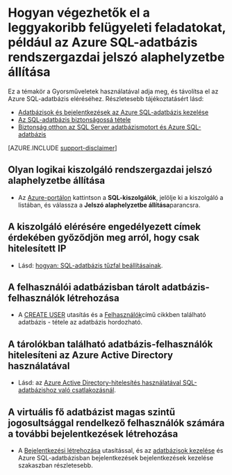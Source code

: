 <properties
    pageTitle="Hogyan végezze el a rendszergazdai feladatok, például a rendszergazdai jelszó alaphelyzetbe |} Microsoft Azure"
    description="Megtudhatja, hogy miként elvégezhető leggyakoribb felügyeleti SQL-adatbázisban. Ha például rendszergazdai jelszó alaphelyzetbe állítása, megadásának és eltávolítás access."
    services="sql-database"
    documentationCenter=""
    authors="v-shysun"
    manager="felixwu"
    editor=""
    keywords="rendszergazdai jelszó alaphelyzetbe állítása"/>

<tags
    ms.service="sql-database"
    ms.workload="data-management"
    ms.tgt_pltfrm="na"
    ms.devlang="na"
    ms.topic="article"
    ms.date="09/13/2016"
    ms.author="v-shysun"/>

# <a name="how-to-perform-common-administrative-tasks-such-as-resetting-admin-password-in-azure-sql-database"></a>Hogyan végezhetők el a leggyakoribb felügyeleti feladatokat, például az Azure SQL-adatbázis rendszergazdai jelszó alaphelyzetbe állítása
Ez a témakör a Gyorsműveletek használatával adja meg, és távolítsa el az Azure SQL-adatbázis eléréséhez. Részletesebb tájékoztatásért lásd:

- [Adatbázisok és bejelentkezések az Azure SQL-adatbázis kezelése](sql-database-manage-logins.md)
- [Az SQL-adatbázis biztonságossá tétele](sql-database-security.md)
- [Biztonság otthon az SQL Server adatbázismotort és Azure SQL-adatbázis](https://msdn.microsoft.com/library/bb510589)


[AZURE.INCLUDE [support-disclaimer](../../includes/support-disclaimer.md)]

## <a name="to-reset-admin-password-for-a-logical-server"></a>Olyan logikai kiszolgáló rendszergazdai jelszó alaphelyzetbe állítása

- Az [Azure-portálon](https://portal.azure.com) kattintson a **SQL-kiszolgálók**, jelölje ki a kiszolgáló a listában, és válassza a **Jelszó alaphelyzetbe állítása**parancsra.

## <a name="to-help-make-sure-only-authorized-ip-addresses-are-allowed-to-access-the-server"></a>A kiszolgáló elérésére engedélyezett címek érdekében győződjön meg arról, hogy csak hitelesített IP
- Lásd: [hogyan: SQL-adatbázis tűzfal beállításainak](sql-database-configure-firewall-settings.md).

## <a name="to-create-contained-database-users-in-the-user-database"></a>A felhasználói adatbázisban tárolt adatbázis-felhasználók létrehozása
- A [CREATE USER](https://msdn.microsoft.com/library/ms173463.aspx) utasítás és a [Felhasználók](https://msdn.microsoft.com/library/ff929188.aspx)című cikkben található adatbázis - tétele az adatbázis hordozható.

## <a name="to-authenticate-contained-database-users-by-using-your-azure-active-directory"></a>A tárolókban található adatbázis-felhasználók hitelesíteni az Azure Active Directory használatával
- Lásd: az [Azure Active Directory-hitelesítés használatával SQL-adatbázishoz való csatlakozásnál](sql-database-aad-authentication.md).

## <a name="to-create-additional-logins-for-high-privileged-users-in-the-virtual-master-database"></a>A virtuális fő adatbázist magas szintű jogosultsággal rendelkező felhasználók számára a további bejelentkezések létrehozása
- A [Bejelentkezési létrehozása](https://msdn.microsoft.com/library/ms189751.aspx) utasítással, és az [adatbázisok kezelése](sql-database-manage-logins.md) és Azure SQL-adatbázisban bejelentkezések bejelentkezések kezelése szakaszban részletesebb.
